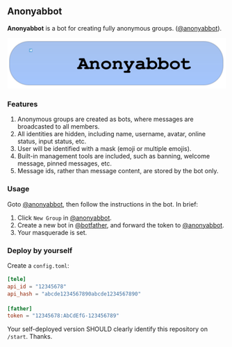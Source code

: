 ## Anonyabbot

**Anonyabbot** is a bot for creating fully anonymous groups. ([@anonyabbot](https://t.me/anonyabbot)).

[![Screenshot](https://github.com/anonyabbot/.github/raw/main/images/button.svg)](https://t.me/anonyabbot)

### Features
1. Anonymous groups are created as bots, where messages are broadcasted to all members.
2. All identities are hidden, including name, username, avatar, online status, input status, etc.
3. User will be identified with a mask (emoji or multiple emojis).
4. Built-in management tools are included, such as banning, welcome message, pinned messages, etc.
5. Message ids, rather than message content, are stored by the bot only.

### Usage
Goto [@anonyabbot](https://t.me/anonyabbot), then follow the instructions in the bot. In brief:
1. Click `New Group` in [@anonyabbot](https://t.me/anonyabbot).
2. Create a new bot in [@botfather](https://t.me/botfather), and forward the token to [@anonyabbot](https://t.me/anonyabbot).
3. Your masquerade is set.

### Deploy by yourself
Create a `config.toml`:

```toml
[tele]
api_id = "12345678"
api_hash = "abcde1234567890abcde1234567890"

[father]
token = "12345678:AbCdEfG-123456789"
```

Your self-deployed version SHOULD clearly identify this repository on `/start`. Thanks.
